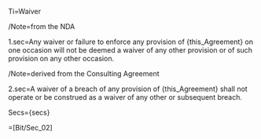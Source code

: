 Ti=Waiver

/Note=from the NDA

1.sec=Any waiver or failure to enforce any provision of {this_Agreement} on one occasion will not be deemed a waiver of any other provision or of such provision on any other occasion.

/Note=derived from the Consulting Agreement

2.sec=A waiver of a breach of any provision of {this_Agreement} shall not operate or be construed as a waiver of any other or subsequent breach.

Secs={secs}

=[Bit/Sec_02]